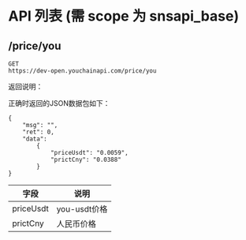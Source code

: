 
# API 列表 (需 scope 为 snsapi_base)

## /price/you

```
GET
https://dev-open.youchainapi.com/price/you
```

返回说明：

正确时返回的JSON数据包如下：

```
{
    "msg": "",
    "ret": 0,
    "data":
        {
            "priceUsdt": "0.0059",
            "prictCny": "0.0388"
        }
}
```

|字段|说明|
| --- | --- |
|priceUsdt|you-usdt价格|
|prictCny|人民币价格|

